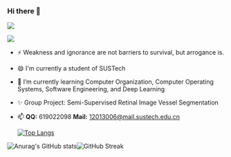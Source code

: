 ### Hi there 👋

![](https://readme-typing-svg.herokuapp.com?lines=Hi+!+I'm+SnowCharm+!;Welcome+To+My+GitHub+!;Looking+Forward+To+Your+Advice+!) 

![](https://img.shields.io/badge/status-coding-brightgreen) 

- ⚡ Weakness and ignorance are not barriers to survival, but arrogance is.

- 😄 I'm currently a student of SUSTech

- 🌱 I’m currently learning Computer Organization, Computer Operating Systems, Software Engineering, and Deep Learning

- ✨ Group Project: Semi-Supervised Retinal Image Vessel Segmentation

- 📫 **QQ:** 619022098 **Mail:** 12013006@mail.sustech.edu.cn 

  [![Top Langs](https://github-readme-stats.vercel.app/api/top-langs/?username=SnowCharmQ&langs_count=16&layout=compact&show_icons=true&theme=tokyonight)](https://github.com/anuraghazra/github-readme-stats)


![Anurag's GitHub stats](https://github-readme-stats.vercel.app/api?username=SnowCharmQ&show_icons=true&theme=tokyonight)![GitHub Streak](https://github-readme-streak-stats.herokuapp.com/?user=SnowCharmQ&theme=tokyonight)
